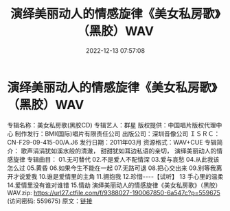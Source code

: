 ﻿---
title: 演绎美丽动人的情感旋律《美女私房歌》（黑胶）WAV
date: 2022-12-13 07:57:08
categories: WAV车载音乐、镜像
tags: 华语中文
---
# 演绎美丽动人的情感旋律《美女私房歌》（黑胶）WAV

专辑名称：美女私房歌(黑胶CD)
专辑艺人：群星
版权提供：中国唱片版权代理中心
制作发行：BMI(国际)唱片有限责任公司
出版公司：深圳音像公司
ＩＳＲＣ：CN-F29-09-415-00/A.J6
发行日期：2011年03月
资源格式：WAV+CUE
专辑简介：
歌声涓涓犹如溪水般的清澈，
甜甜犹如耳边私语的亲切，
演绎美丽动人的情感旋律
专辑曲目：
01.无可替代
02.不是爱人不配情深
03.爱与哀愁
04.从此我该怎么过
05.黄昏
06.如果今生不能在一起
07.无路可退
08.把心交出来
09.别等我离开才说爱我
10.谁是爱情里的主角
11.拥抱我
12.珍惜----【试听】
13 手心里的温柔
14.爱情里没有谁对谁错
15.情劫
演绎美丽动人的情感旋律《美女私房歌》（黑胶）WAV.zip: https://url27.ctfile.com/f/9388027-190067850-6a547c?p=559675
(访问密码: 559675)
原文：[链接](https://blog.sina.com.cn/s/blog_1647c7e76010310ky.html)